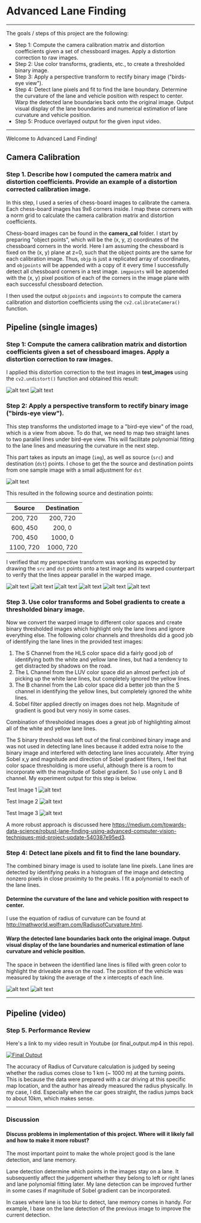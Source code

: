 # Advanced Lane Finding

---

The goals / steps of this project are the following:

* Step 1: Compute the camera calibration matrix and distortion coefficients given a set of chessboard images. Apply a distortion correction to raw images.
* Step 2: Use color transforms, gradients, etc., to create a thresholded binary image.
* Step 3: Apply a perspective transform to rectify binary image ("birds-eye view").
* Step 4: Detect lane pixels and fit to find the lane boundary. Determine the curvature of the lane and vehicle position with respect to center. Warp the detected lane boundaries back onto the original image. Output visual display of the lane boundaries and numerical estimation of lane curvature and vehicle position.
* Step 5: Produce overlayed output for the given input video.

[//]: # (Image References)

[distortion_removal_1]: ./output_images/distortion_removal_1.png
[distortion_removal_2]: ./output_images/distortion_removal_2.png
[perspective_sample]: ./output_images/perspective_sample.png
[perspective_1]: ./output_images/perspective_1.png
[perspective_2]: ./output_images/perspective_2.png
[perspective_3]: ./output_images/perspective_3.png
[perspective_4]: ./output_images/perspective_4.png
[perspective_5]: ./output_images/perspective_5.png
[perspective_6]: ./output_images/perspective_6.png
[binary_1]: ./output_images/binary_1.png
[binary_2]: ./output_images/binary_2.png
[binary_3]: ./output_images/binary_3.png
[polyfit_fill_1]: ./output_images/polyfit_fill_1.png
[polyfit_fill_2]: ./output_images/polyfit_fill_2.png
[final_output]: ./final_output.mp4

---
Welcome to Advanced Land Finding!

## Camera Calibration

### Step 1. Describe how I computed the camera matrix and distortion coefficients. Provide an example of a distortion corrected calibration image.

In this step, I used a series of chess-board images to calibrate the camera. Each chess-board images has 9x6 corners inside. I map these corners with a norm grid to calculate the camera calibration matrix and distortion coefficients.

Chess-board images can be found in the **camera_cal** folder. I start by preparing "object points", which will be the (x, y, z) coordinates of the chessboard corners in the world. Here I am assuming the chessboard is fixed on the (x, y) plane at z=0, such that the object points are the same for each calibration image.  Thus, `objp` is just a replicated array of coordinates, and `objpoints` will be appended with a copy of it every time I successfully detect all chessboard corners in a test image.  `imgpoints` will be appended with the (x, y) pixel position of each of the corners in the image plane with each successful chessboard detection.  

I then used the output `objpoints` and `imgpoints` to compute the camera calibration and distortion coefficients using the `cv2.calibrateCamera()` function.


## Pipeline (single images)

### Step 1: Compute the camera calibration matrix and distortion coefficients given a set of chessboard images. Apply a distortion correction to raw images.

 I applied this distortion correction to the test images in **test_images** using the `cv2.undistort()` function and obtained this result:

![alt text][distortion_removal_1]
![alt text][distortion_removal_2]

### Step 2: Apply a perspective transform to rectify binary image ("birds-eye view").

This step transforms the undistorted image to a "bird-eye view" of the road, which is a view from above. To do that, we need to map two straight lanes to two parallel lines under bird-eye view. This will facilitate polynomial fitting to the lane lines and measuring the curvature in the next step.

This part takes as inputs an image (`img`), as well as source (`src`) and destination (`dst`) points. I chose to get the the source and destination points from one sample image with a small adjustment for `dst`

![alt text][perspective_sample]

This resulted in the following source and destination points:

| Source        | Destination   | 
|:-------------:|:-------------:| 
| 200, 720      | 200, 720      | 
| 600, 450      | 200, 0        |
| 700, 450      | 1000, 0       |
| 1100, 720     | 1000, 720     |

I verified that my perspective transform was working as expected by drawing the `src` and `dst` points onto a test image and its warped counterpart to verify that the lines appear parallel in the warped image.

![alt text][perspective_1]
![alt text][perspective_2]
![alt text][perspective_3]
![alt text][perspective_4]
![alt text][perspective_5]
![alt text][perspective_6]

### Step 3. Use color transforms and Sobel gradients to create a thresholded binary image.

Now we convert the warped image to different color spaces and create binary thresholded images which highlight only the lane lines and ignore everything else. The following color channels and thresholds did a good job of identifying the lane lines in the provided test images:

1. The S Channel from the HLS color space did a fairly good job of identifying both the white and yellow lane lines, but had a tendency to get distracted by shadows on the road.
2. The L Channel from the LUV color space did an almost perfect job of picking up the white lane lines, but completely ignored the yellow lines.
3. The B channel from the Lab color space did a better job than the S channel in identifying the yellow lines, but completely ignored the white lines.
4. Sobel filter applied directly on images does not help. Magnitude of gradient is good but very nosiy in some cases.

Combination of thresholded images does a great job of highlighting almost all of the white and yellow lane lines.

The S binary threshold was left out of the final combined binary image and was not used in detecting lane lines because it added extra noise to the binary image and interfered with detecting lane lines accurately. After trying Sobel x,y and magnitude and direction of Sobel gradient filters, I feel that color space thresholding is more useful, although there is a room to incorporate with the magnitude of Sobel gradient. So I use only L and B channel. My experiment output for this step is below.

Test Image 1
![alt text][binary_1]

Test Image 2
![alt text][binary_2]

Test Image 3
![alt text][binary_3]

A more robust approach is discussed here https://medium.com/towards-data-science/robust-lane-finding-using-advanced-computer-vision-techniques-mid-project-update-540387e95ed3.


### Step 4: Detect lane pixels and fit to find the lane boundary. 

The combined binary image is used to isolate lane line pixels. Lane lines are detected by identifying peaks in a histogram of the image and detecting nonzero pixels in close proximity to the peaks. I fit a polynomial to each of the lane lines.

#### Determine the curvature of the lane and vehicle position with respect to center.

I use the equation of radius of curvature can be found at http://mathworld.wolfram.com/RadiusofCurvature.html.

#### Warp the detected lane boundaries back onto the original image. Output visual display of the lane boundaries and numerical estimation of lane curvature and vehicle position.

The space in between the identified lane lines is filled with green color to highlight the driveable area on the road. The position of the vehicle was measured by taking the average of the x intercepts of each line.

![alt text][polyfit_fill_1]
![alt text][polyfit_fill_2]

---

## Pipeline (video)

### Step 5. Performance Review

Here's a link to my video result in Youtube (or final_output.mp4 in this repo). 

[![Final Output](http://img.youtube.com/vi/5r7IEZgGCTw/maxresdefault.jpg)](
https://youtu.be/5r7IEZgGCTw)

The accuracy of Radius of Curvature calculation is judged by seeing whether the radius comes close to 1 km (~ 1000 m) at the turning points. This is because the data were prepared with a car driving at this specific map location, and the author has already measured the radius physically. In my case, I did. Especially when the car goes straight, the radius jumps back to about 10km, which makes sense.

---

### Discussion

#### Discuss problems in implementation of this project.  Where will it likely fail and how to make it more robust?

The most important point to make the whole project good is the lane detection, and lane memory.

Lane detection determine which points in the images stay on a lane. It subsequently affect the judgement whether they belong to left or right lanes and lane polynomial fitting later. My lane detection can be improved further in some cases if magnitude of Sobel gradient can be incorporated. 

In cases where lane is too blur to detect, lane memory comes in handy. For example, I base on the lane detection of the previous image to improve the current detection.
